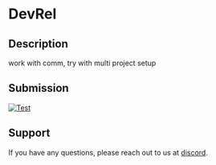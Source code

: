 
# DevRel

## Description
work with comm, try with multi project setup

## Submission
<a href="https://misionhiring.com/submission/job/01HTDW5CK1Z0R362GQQS52C4N9/project/01HTDYWFM3JQXZHHPV1ZP9T31K/user/01HTDRRR1QEATGC299V2N14JC6" target="_blank"><img src="https://img.shields.io/badge/mision-submit_for_review-brightgreen?style=for-the-badge" alt="Test"></a>

## Support
If you have any questions, please reach out to us at [discord](https://discord.gg/y5cq5vY3qz).
